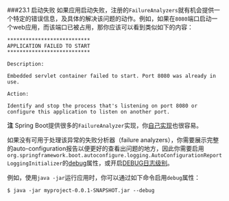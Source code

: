 ###23.1 启动失败
如果应用启动失败，注册的`FailureAnalyzers`就有机会提供一个特定的错误信息，及具体的解决该问题的动作。例如，如果在`8080`端口启动一个web应用，而该端口已被占用，那你应该可以看到类似如下的内容：
```properties
***************************
APPLICATION FAILED TO START
***************************

Description:

Embedded servlet container failed to start. Port 8080 was already in use.

Action:

Identify and stop the process that's listening on port 8080 or configure this application to listen on another port.
```
**注** Spring Boot提供很多的`FailureAnalyzer`实现，你[自己实现](https://docs.spring.io/spring-boot/docs/2.0.0.M7/reference/htmlsingle/#howto-failure-analyzer)也很容易。

如果没有可用于处理该异常的失败分析器（failure analyzers），你需要展示完整的auto-configuration报告以便更好的查看出问题的地方，因此你需要启用`org.springframework.boot.autoconfigure.logging.AutoConfigurationReportLoggingInitializer`的[debug](https://docs.spring.io/spring-boot/docs/2.0.0.M7/reference/htmlsingle/#boot-features-external-config)属性，或开启[DEBUG日志级别](https://docs.spring.io/spring-boot/docs/2.0.0.M7/reference/htmlsingle/#boot-features-custom-log-levels)。

例如，使用`java -jar`运行应用时，你可以通过如下命令启用`debug`属性：
```shell
$ java -jar myproject-0.0.1-SNAPSHOT.jar --debug
```
